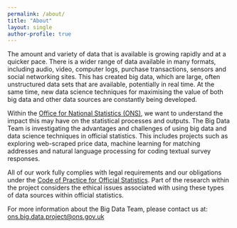 ```yaml
---
permalink: /about/
title: "About"
layout: single
author-profile: true
---
```




The amount and variety of data that is available is growing rapidly and at a quicker pace. There is a wider range of data available in many formats, including audio, video, computer logs, purchase transactions, sensors and social networking sites. This has created big data, which are large, often unstructured data sets that are available, potentially in real time. At the same time, new data science techniques for maximising the value of both big data and other data sources are constantly being developed.

Within the [Office for National Statistics (ONS)](https://www.ons.gov.uk/), we want to understand the impact this may have on the statistical processes and outputs. The Big Data Team is investigating the advantages and challenges of using big data and data science techniques in official statistics. This includes projects such as exploring web-scraped price data, machine learning for matching addresses and natural language processing for coding textual survey responses.

All of our work fully complies with legal requirements and our obligations under the [Code of Practice for Official Statistics](https://www.statisticsauthority.gov.uk/osr/code-of-practice/). Part of the research within the project considers the ethical issues associated with using these types of data sources within official statistics.

For more information about the Big Data Team, please contact us at: [ons.big.data.project@ons.gov.uk](mailto:ons.big.data.project@ons.gov.uk)

<br>
<br>
<br>
<br>
